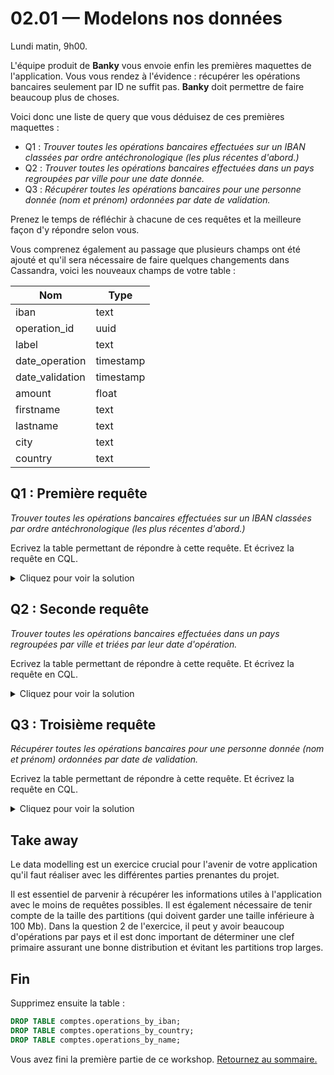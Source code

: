# 02.01 — Modelons nos données

Lundi matin, 9h00.

L'équipe produit de **Banky** vous envoie enfin les premières maquettes de l'application. Vous vous rendez à l'évidence : récupérer les opérations bancaires seulement par ID ne suffit pas. **Banky** doit permettre de faire beaucoup plus de choses.

Voici donc une liste de query que vous déduisez de ces premières maquettes :
* Q1 : _Trouver toutes les opérations bancaires effectuées sur un IBAN classées par ordre antéchronologique (les plus récentes d'abord.)_
* Q2 : _Trouver toutes les opérations bancaires effectuées dans un pays regroupées par ville pour une date donnée._
* Q3 : _Récupérer toutes les opérations bancaires pour une personne donnée (nom et prénom) ordonnées par date de validation._

Prenez le temps de réfléchir à chacune de ces requêtes et la meilleure façon d'y répondre selon vous.

Vous comprenez également au passage que plusieurs champs ont été ajouté et qu'il sera nécessaire de faire quelques changements dans Cassandra, voici les nouveaux champs de votre table :

| Nom   	| Type      	|
|----------	|-------------	|
| iban 	| text  	|
| operation_id 	| uuid  	|
| label 	| text      	|
| date_operation 	| timestamp 	|
| date_validation 	| timestamp 	|
| amount 	| float 	|
| firstname 	| text 	|
| lastname 	| text 	|
| city 	| text 	|
| country 	| text 	|

## Q1 : Première requête 

_Trouver toutes les opérations bancaires effectuées sur un IBAN classées par ordre antéchronologique (les plus récentes d'abord.)_

Ecrivez la table permettant de répondre à cette requête. Et écrivez la requête en CQL.

<details>
    <summary>Cliquez pour voir la solution</summary>

Comme vu précédemment, retourner les résultats ordonnés (ici antéchronologiquement) sera possible grâce à l'utilisation d'une clef de regroupement.
   
```sql
CREATE TABLE comptes.operations_by_iban (
    iban text,
    operation_id uuid,
    label text,
    date_operation timestamp,
    date_validation timestamp,
    amount float,
    firstname text,
    lastname text,
    city text,
    country text,
    PRIMARY KEY (iban, date_operation)
 );

-- importons les données
COPY comptes.operations_by_iban (iban, operation_id, label, date_operation, date_validation, amount, firstname, lastname, city, country) FROM '100iban_operations_with_validation_date_and_names.csv' WITH HEADER=true AND DELIMITER=';';

-- testons avec un select
SELECT * FROM comptes.operations_by_iban WHERE iban='AE14 5383 4088 0758 9969 680';
```

</details>

## Q2 : Seconde requête

_Trouver toutes les opérations bancaires effectuées dans un pays regroupées par ville et triées par leur date d'opération._

Ecrivez la table permettant de répondre à cette requête. Et écrivez la requête en CQL.

<details>
    <summary>Cliquez pour voir la solution</summary>
   
```sql
CREATE TABLE comptes.operations_by_country (
    iban text,
    operation_id uuid,
    label text,
    date_operation timestamp,
    date_validation timestamp,
    amount float,
    firstname text,
    lastname text,
    city text,
    country text,
    PRIMARY KEY (country, city, date_operation)
 );

-- importons les données
COPY comptes.operations_by_country (iban, operation_id, label, date_operation, date_validation, amount, firstname, lastname, city, country) FROM '100iban_operations_with_validation_date_and_names.csv' WITH HEADER=true AND DELIMITER=';';

-- requête exemple
SELECT * FROM comptes.operations_by_country WHERE country='Benin' AND city='Vanside';
```

</details>

## Q3 : Troisième requête

_Récupérer toutes les opérations bancaires pour une personne donnée (nom et prénom) ordonnées par date de validation._

Ecrivez la table permettant de répondre à cette requête. Et écrivez la requête en CQL.

<details>
    <summary>Cliquez pour voir la solution</summary>
   
```sql
CREATE TABLE comptes.operations_by_name (
    iban text,
    operation_id uuid,
    label text,
    date_operation timestamp,
    date_validation timestamp,
    amount float,
    firstname text,
    lastname text,
    city text,
    country text,
    PRIMARY KEY ((firstname, lastname), date_validation)
 );

-- et importez les données
COPY comptes.operations_by_name (iban, operation_id, label, date_operation, date_validation, amount, firstname, lastname, city, country) FROM '100iban_operations_with_validation_date_and_names.csv' WITH HEADER=true AND DELIMITER=';';

-- requête de test du modèle
SELECT * FROM comptes.operations_by_name WHERE firstname='Rubye' AND lastname='Erdman';
```

</details>

## Take away

Le data modelling est un exercice crucial pour l'avenir de votre application qu'il faut réaliser avec les différentes parties prenantes du projet. 

Il est essentiel de parvenir à récupérer les informations utiles à l'application avec le moins de requêtes possibles.
Il est également nécessaire de tenir compte de la taille des partitions (qui doivent garder une taille inférieure à 100 Mb). Dans la question 2 de l'exercice, il peut y avoir beaucoup d'opérations par pays et il est donc important de déterminer une clef primaire assurant une bonne distribution et évitant les partitions trop larges.

## Fin

Supprimez ensuite la table :
```sql
DROP TABLE comptes.operations_by_iban;
DROP TABLE comptes.operations_by_country;
DROP TABLE comptes.operations_by_name;
```

Vous avez fini la première partie de ce workshop. 
[Retournez au sommaire.](../README.md)